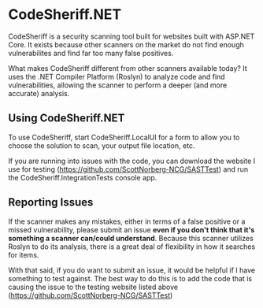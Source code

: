 # CodeSheriff.NET

CodeSheriff is a security scanning tool built for websites built with ASP.NET Core. It exists because other scanners on the market do not find enough vulnerabilites and find far too many false positives.

What makes CodeSheriff different from other scanners available today? It uses the .NET Compiler Platform (Roslyn) to analyze code and find vulnerabilities, allowing the scanner to perform a deeper (and more accurate) analysis.

## Using CodeSheriff.NET

To use CodeSheriff, start CodeSheriff.LocalUI for a form to allow you to choose the solution to scan, your output file location, etc.

If you are running into issues with the code, you can download the website I use for testing (https://github.com/ScottNorberg-NCG/SASTTest) and run the CodeSheriff.IntegrationTests console app. 

## Reporting Issues

If the scanner makes any mistakes, either in terms of a false positive or a missed vulnerability, please submit an issue **even if you don't think that it's something a scanner can/could understand**. Because this scanner utilizes Roslyn to do its analysis, there is a great deal of flexibility in how it searches for items.

With that said, if you do want to submit an issue, it would be helpful if I have something to test against. The best way to do this is to add the code that is causing the issue to the testing website listed above (https://github.com/ScottNorberg-NCG/SASTTest)
